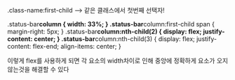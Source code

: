 .class-name:first-child --> 같은 클래스에서 첫번째 선택자!

.status-bar**column {
width: 33%;
}
.status-bar**column:first-child span {
margin-right: 5px;
}
.status-bar**column:nth-child(2) {
display: flex;
justify-content: center;
}
.status-bar**column:nth-child(3) {
display: flex;
justify-content: flex-end;
align-items: center;
}

이렇게 flex를 사용하게 되면 각 요소의 width차이로 인해
중앙에 정확하게 요소가 오지 않는것을 해결할 수 있다
